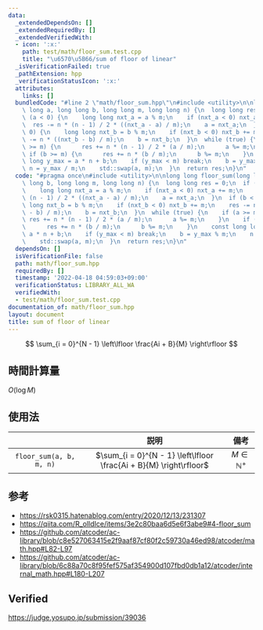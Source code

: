 ```yaml
---
data:
  _extendedDependsOn: []
  _extendedRequiredBy: []
  _extendedVerifiedWith:
  - icon: ':x:'
    path: test/math/floor_sum.test.cpp
    title: "\u6570\u5B66/sum of floor of linear"
  _isVerificationFailed: true
  _pathExtension: hpp
  _verificationStatusIcon: ':x:'
  attributes:
    links: []
  bundledCode: "#line 2 \"math/floor_sum.hpp\"\n#include <utility>\n\nlong long floor_sum(long\
    \ long a, long long b, long long m, long long n) {\n  long long res = 0;\n  if\
    \ (a < 0) {\n    long long nxt_a = a % m;\n    if (nxt_a < 0) nxt_a += m;\n  \
    \  res -= n * (n - 1) / 2 * ((nxt_a - a) / m);\n    a = nxt_a;\n  }\n  if (b <\
    \ 0) {\n    long long nxt_b = b % m;\n    if (nxt_b < 0) nxt_b += m;\n    res\
    \ -= n * ((nxt_b - b) / m);\n    b = nxt_b;\n  }\n  while (true) {\n    if (a\
    \ >= m) {\n      res += n * (n - 1) / 2 * (a / m);\n      a %= m;\n    }\n   \
    \ if (b >= m) {\n      res += n * (b / m);\n      b %= m;\n    }\n    const long\
    \ long y_max = a * n + b;\n    if (y_max < m) break;\n    b = y_max % m;\n   \
    \ n = y_max / m;\n    std::swap(a, m);\n  }\n  return res;\n}\n"
  code: "#pragma once\n#include <utility>\n\nlong long floor_sum(long long a, long\
    \ long b, long long m, long long n) {\n  long long res = 0;\n  if (a < 0) {\n\
    \    long long nxt_a = a % m;\n    if (nxt_a < 0) nxt_a += m;\n    res -= n *\
    \ (n - 1) / 2 * ((nxt_a - a) / m);\n    a = nxt_a;\n  }\n  if (b < 0) {\n    long\
    \ long nxt_b = b % m;\n    if (nxt_b < 0) nxt_b += m;\n    res -= n * ((nxt_b\
    \ - b) / m);\n    b = nxt_b;\n  }\n  while (true) {\n    if (a >= m) {\n     \
    \ res += n * (n - 1) / 2 * (a / m);\n      a %= m;\n    }\n    if (b >= m) {\n\
    \      res += n * (b / m);\n      b %= m;\n    }\n    const long long y_max =\
    \ a * n + b;\n    if (y_max < m) break;\n    b = y_max % m;\n    n = y_max / m;\n\
    \    std::swap(a, m);\n  }\n  return res;\n}\n"
  dependsOn: []
  isVerificationFile: false
  path: math/floor_sum.hpp
  requiredBy: []
  timestamp: '2022-04-18 04:59:03+09:00'
  verificationStatus: LIBRARY_ALL_WA
  verifiedWith:
  - test/math/floor_sum.test.cpp
documentation_of: math/floor_sum.hpp
layout: document
title: sum of floor of linear
---
```


$$
  \sum_{i = 0}^{N - 1} \left\lfloor \frac{Ai + B}{M} \right\rfloor
$$


## 時間計算量

$O(\log{M})$


## 使用法

||説明|備考|
|:--:|:--:|:--:|
|`floor_sum(a, b, m, n)`|$\sum_{i = 0}^{N - 1} \left\lfloor \frac{Ai + B}{M} \right\rfloor$|$M \in \mathbb{N}^+$|


## 参考

- https://rsk0315.hatenablog.com/entry/2020/12/13/231307
- https://qiita.com/R_olldIce/items/3e2c80baa6d5e6f3abe9#4-floor_sum
- https://github.com/atcoder/ac-library/blob/c8e527063415e2f9aaf87cf80f2c59730a46ed98/atcoder/math.hpp#L82-L97
- https://github.com/atcoder/ac-library/blob/6c88a70c8f95fef575af354900d107fbd0db1a12/atcoder/internal_math.hpp#L180-L207


## Verified

https://judge.yosupo.jp/submission/39036
